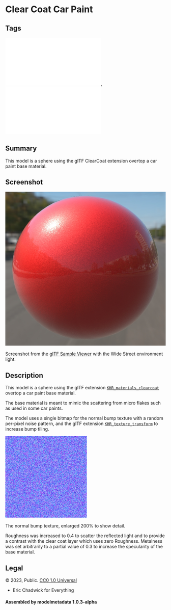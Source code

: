 # Clear Coat Car Paint

## Tags

![extension](../../Models-extension.md), ![testing](../../Models-testing.md)

## Summary

This model is a sphere using the glTF ClearCoat extension overtop a car paint base material. 

## Screenshot

![screenshot](screenshot/screenshot_large.jpg)

Screenshot from the [glTF Sample Viewer](https://github.khronos.org/glTF-Sample-Viewer-Release/) with the Wide Street environment light.

## Description

This model is a sphere using the glTF extension [`KHR_materials_clearcoat`](https://github.com/KhronosGroup/glTF/tree/master/extensions/2.0/Khronos/KHR_materials_clearcoat) overtop a car paint base material. 

The base material is meant to mimic the scattering from micro flakes such as used in some car paints. 

The model uses a single bitmap for the normal bump texture with a random per-pixel noise pattern, and the glTF extension [`KHR_texture_transform`](https://github.com/KhronosGroup/glTF/tree/main/extensions/2.0/Khronos/KHR_texture_transform) to increase bump tiling. 

![bump texture](screenshot/normal_bump_enlarged.jpg)

The normal bump texture, enlarged 200% to show detail.


Roughness was increased to 0.4 to scatter the reflected light and to provide a contrast with the clear coat layer which uses zero Roughness. Metalness was set arbitrarily to a partial value of 0.3 to increase the specularity of the base material.



## Legal

&copy; 2023, Public. [CC0 1.0 Universal](https://creativecommons.org/publicdomain/zero/1.0/legalcode)

 - Eric Chadwick for Everything

#### Assembled by modelmetadata 1.0.3-alpha